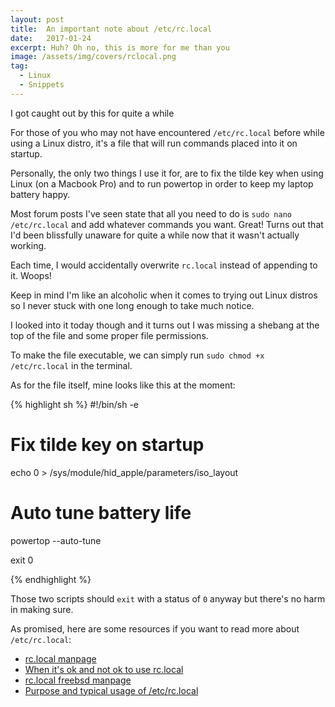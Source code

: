 ```yaml
---
layout: post
title:  An important note about /etc/rc.local
date:   2017-01-24
excerpt: Huh? Oh no, this is more for me than you
image: /assets/img/covers/rclocal.png
tag:
  - Linux
  - Snippets
---
```


I got caught out by this for quite a while

For those of you who may not have encountered `/etc/rc.local` before while using a Linux distro, it's a file that will run commands placed into it on startup.

Personally, the only two things I use it for, are to fix the tilde key when using Linux (on a Macbook Pro) and to run powertop in order to keep my laptop battery happy.

Most forum posts I've seen state that all you need to do is `sudo nano /etc/rc.local` and add whatever commands you want. Great! Turns out that I'd been blissfully unaware for quite a while now that it wasn't actually working.

Each time, I would accidentally overwrite `rc.local` instead of appending to it. Woops!

Keep in mind I'm like an alcoholic when it comes to trying out Linux distros so I never stuck with one long enough to take much notice.

I looked into it today though and it turns out I was missing a shebang at the top of the file and some proper file permissions.

To make the file executable, we can simply run `sudo chmod +x /etc/rc.local` in the terminal.

As for the file itself, mine looks like this at the moment:

{% highlight sh %}
#!/bin/sh -e

# Fix tilde key on startup
echo 0 > /sys/module/hid_apple/parameters/iso_layout

# Auto tune battery life
powertop --auto-tune

exit 0

{% endhighlight %}

Those two scripts should `exit` with a status of `0` anyway but there's no harm in making sure.

As promised, here are some resources if you want to read more about `/etc/rc.local`:

 - [rc.local manpage](http://www.unix.com/man-page/All/8/rc.local/)
 - [When it's ok and not ok to use rc.local](http://bencane.com/2011/12/30/when-its-ok-and-not-ok-to-use-rc-local/)
 - [rc.local freebsd manpage](https://www.freebsd.org/cgi/man.cgi?query=rc.local&sektion=8)
 - [Purpose and typical usage of /etc/rc.local](http://unix.stackexchange.com/questions/49626/purpose-and-typical-usage-of-etc-rc-local)
